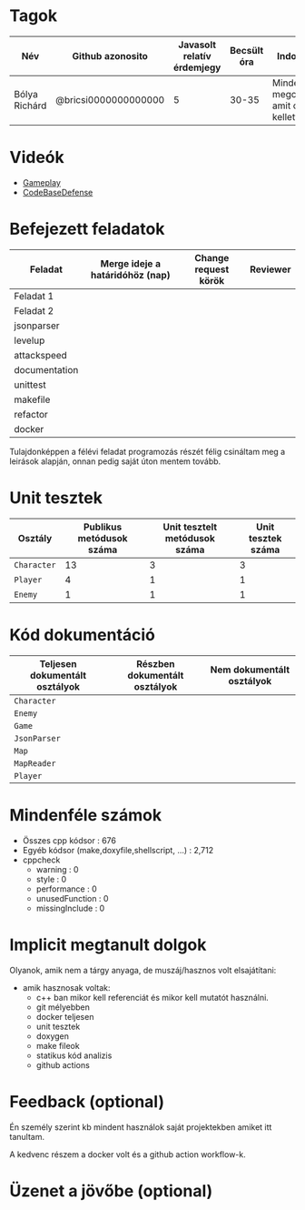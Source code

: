 # Tagok

| Név           | Github azonosito     | Javasolt relatív érdemjegy | Becsült óra | Indoklás                             |
| ------------- | -------------------- | -------------------------- | ----------- | ------------------------------------ |
| Bólya Richárd | @bricsi0000000000000 | 5                          | 30-35       | Mindent megcsinált amit csak kellett |

# Videók

 - [Gameplay](/videos/gameplay.mkv)
 - [CodeBaseDefense](/videos/codebasedefense.mkv)

# Befejezett feladatok

| Feladat       | Merge ideje a határidóhöz (nap) | Change request körök | Reviewer |
| ------------- | ------------------------------- | -------------------- | -------- |
| Feladat 1     |                                 |                      |          |
| Feladat 2     |                                 |                      |          |
| jsonparser    |                                 |                      |          |
| levelup       |                                 |                      |          |
| attackspeed   |                                 |                      |          |
| documentation |                                 |                      |          |
| unittest      |                                 |                      |          |
| makefile      |                                 |                      |          |
| refactor      |                                 |                      |          |
| docker        |                                 |                      |          |

Tulajdonképpen a félévi feladat programozás részét félig csináltam meg a leirások alapján, onnan pedig saját úton mentem tovább.

# Unit tesztek

| Osztály     | Publikus metódusok száma | Unit tesztelt metódusok száma | Unit tesztek száma |
| ----------- | ------------------------ | ----------------------------- | ------------------ |
| `Character` | 13                       | 3                             | 3                  |
| `Player`    | 4                        | 1                             | 1                  |
| `Enemy`     | 1                        | 1                             | 1                  |

# Kód dokumentáció

| Teljesen dokumentált osztályok | Részben dokumentált osztályok | Nem dokumentált osztályok |
| ------------------------------ | ----------------------------- | ------------------------- |
| `Character`                    |                               |                           |
| `Enemy`                        |                               |                           |
| `Game`                         |                               |                           |
| `JsonParser`                   |                               |                           |
| `Map`                          |                               |                           |
| `MapReader`                    |                               |                           |
| `Player`                       |                               |                           |

# Mindenféle számok

 - Összes cpp kódsor : 676
 - Egyéb kódsor (make,doxyfile,shellscript, ...) : 2,712
 - cppcheck
   - warning : 0
   - style : 0
   - performance : 0
   - unusedFunction : 0
   - missingInclude : 0
 
# Implicit megtanult dolgok
Olyanok, amik nem a tárgy anyaga, de muszáj/hasznos volt elsajátítani:
 - amik hasznosak voltak:
   - c++ ban mikor kell referenciát és mikor kell mutatót használni.
   - git mélyebben
   - docker teljesen
   - unit tesztek
   - doxygen
   - make fileok
   - statikus kód analizis
   - github actions

# Feedback (optional)

Én személy szerint kb mindent használok saját projektekben amiket itt tanultam.

A kedvenc részem a docker volt és a github action workflow-k.

# Üzenet a jövőbe (optional)
